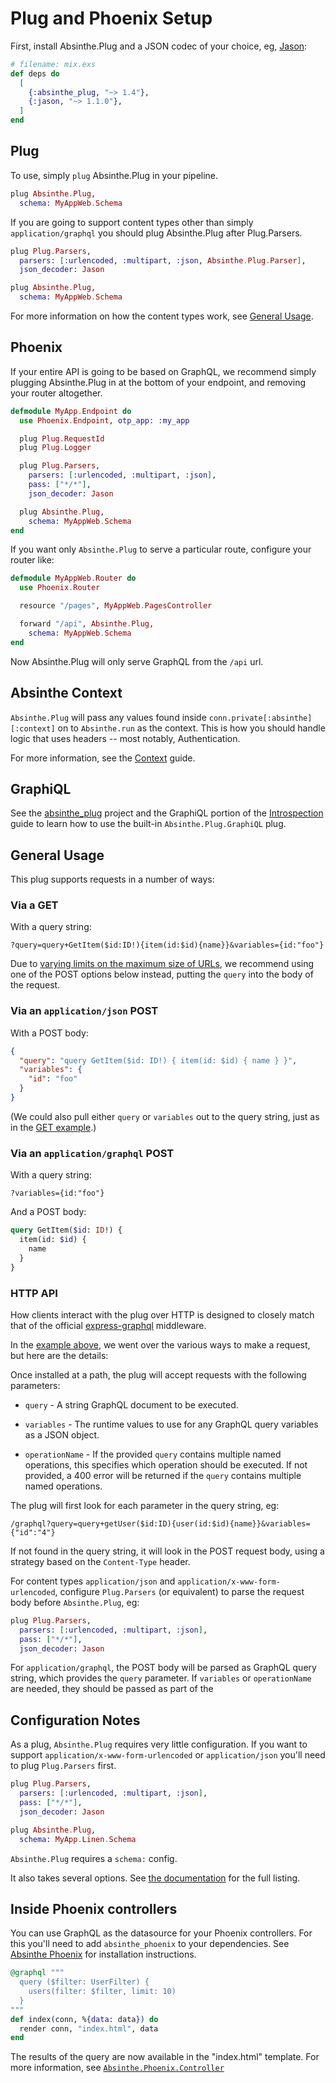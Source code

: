 # Plug and Phoenix Setup

First, install Absinthe.Plug and a JSON codec of your choice,
eg, [Jason](https://hex.pm/packages/jason):

```elixir
# filename: mix.exs
def deps do
  [
    {:absinthe_plug, "~> 1.4"},
    {:jason, "~> 1.1.0"},
  ]
end
```

## Plug

To use, simply `plug` Absinthe.Plug in your pipeline.

```elixir
plug Absinthe.Plug,
  schema: MyAppWeb.Schema
```

If you are going to support content types other than simply `application/graphql`
you should plug Absinthe.Plug after Plug.Parsers.

```elixir
plug Plug.Parsers,
  parsers: [:urlencoded, :multipart, :json, Absinthe.Plug.Parser],
  json_decoder: Jason

plug Absinthe.Plug,
  schema: MyAppWeb.Schema
```

For more information on how the content types work, see [General Usage](#general-usage).

## Phoenix

If your entire API is going to be based on GraphQL, we recommend simply plugging
Absinthe.Plug in at the bottom of your endpoint, and removing your router altogether.

```elixir
defmodule MyApp.Endpoint do
  use Phoenix.Endpoint, otp_app: :my_app

  plug Plug.RequestId
  plug Plug.Logger

  plug Plug.Parsers,
    parsers: [:urlencoded, :multipart, :json],
    pass: ["*/*"],
    json_decoder: Jason

  plug Absinthe.Plug,
    schema: MyAppWeb.Schema
end
```

If you want only `Absinthe.Plug` to serve a particular route, configure your router
like:

```elixir
defmodule MyAppWeb.Router do
  use Phoenix.Router

  resource "/pages", MyAppWeb.PagesController

  forward "/api", Absinthe.Plug,
    schema: MyAppWeb.Schema
end
```

Now Absinthe.Plug will only serve GraphQL from the `/api` url.

## Absinthe Context

`Absinthe.Plug` will pass any values found inside `conn.private[:absinthe][:context]`
on to `Absinthe.run` as the context. This is how you should handle logic that
uses headers -- most notably, Authentication.

For more information, see the [Context](context-and-authentication.html) guide.

## GraphiQL

See the [absinthe_plug](https://github.com/absinthe-graphql/absinthe_plug)
project and the GraphiQL portion of the [Introspection](introspection.html) guide to
learn how to use the built-in `Absinthe.Plug.GraphiQL` plug.

## General Usage

This plug supports requests in a number of ways:

### <a name="via-a-get">Via a GET</a>

With a query string:

```
?query=query+GetItem($id:ID!){item(id:$id){name}}&variables={id:"foo"}
```

Due to [varying limits on the maximum size of URLs](http://stackoverflow.com/questions/417142/what-is-the-maximum-length-of-a-url-in-different-browsers),
we recommend using one of the POST options below instead, putting the `query` into the body of the request.

### Via an `application/json` POST

With a POST body:

```json
{
  "query": "query GetItem($id: ID!) { item(id: $id) { name } }",
  "variables": {
    "id": "foo"
  }
}
```

(We could also pull either `query` or `variables` out to the query string, just
as in the [GET example](#via-a-get).)

### Via an `application/graphql` POST

With a query string:

`?variables={id:"foo"}`

And a POST body:

```graphql
query GetItem($id: ID!) {
  item(id: $id) {
    name
  }
}
```

### HTTP API

How clients interact with the plug over HTTP is designed to closely match that
of the official
[express-graphql](https://github.com/graphql/express-graphql) middleware.

In the [example above](#example), we went over the various ways to
make a request, but here are the details:

Once installed at a path, the plug will accept requests with the
following parameters:

  * `query` - A string GraphQL document to be executed.

  * `variables` - The runtime values to use for any GraphQL query variables
    as a JSON object.

  * `operationName` - If the provided `query` contains multiple named
    operations, this specifies which operation should be executed. If not
    provided, a 400 error will be returned if the `query` contains multiple
    named operations.

The plug will first look for each parameter in the query string, eg:

```
/graphql?query=query+getUser($id:ID){user(id:$id){name}}&variables={"id":"4"}
```

If not found in the query string, it will look in the POST request body, using
a strategy based on the `Content-Type` header.

For content types `application/json` and `application/x-www-form-urlencoded`,
configure `Plug.Parsers` (or equivalent) to parse the request body before `Absinthe.Plug`, eg:

```elixir
plug Plug.Parsers,
  parsers: [:urlencoded, :multipart, :json],
  pass: ["*/*"],
  json_decoder: Jason
```

For `application/graphql`, the POST body will be parsed as GraphQL query string,
which provides the `query` parameter. If `variables` or `operationName` are
needed, they should be passed as part of the

## Configuration Notes

As a plug, `Absinthe.Plug` requires very little configuration. If you want to support
`application/x-www-form-urlencoded` or `application/json` you'll need to plug
`Plug.Parsers` first.


```elixir
plug Plug.Parsers,
  parsers: [:urlencoded, :multipart, :json],
  pass: ["*/*"],
  json_decoder: Jason

plug Absinthe.Plug,
  schema: MyApp.Linen.Schema
```

`Absinthe.Plug` requires a `schema:` config.

It also takes several options. See [the documentation](https://hexdocs.pm/absinthe_plug/Absinthe.Plug.html#init/1)
for the full listing.

## Inside Phoenix controllers

You can use GraphQL as the datasource for your Phoenix controllers. For this 
you'll need to add `absinthe_phoenix` to your dependencies. See [Absinthe Phoenix](https://github.com/absinthe-graphql/absinthe_phoenix) for installation instructions.

```elixir
@graphql """
  query ($filter: UserFilter) {
    users(filter: $filter, limit: 10)
  }
"""
def index(conn, %{data: data}) do
  render conn, "index.html", data
end
```
The results of the query are now available in the "index.html" template. For
more information, see [`Absinthe.Phoenix.Controller`](https://hexdocs.pm/absinthe_phoenix/Absinthe.Phoenix.Controller.html)
